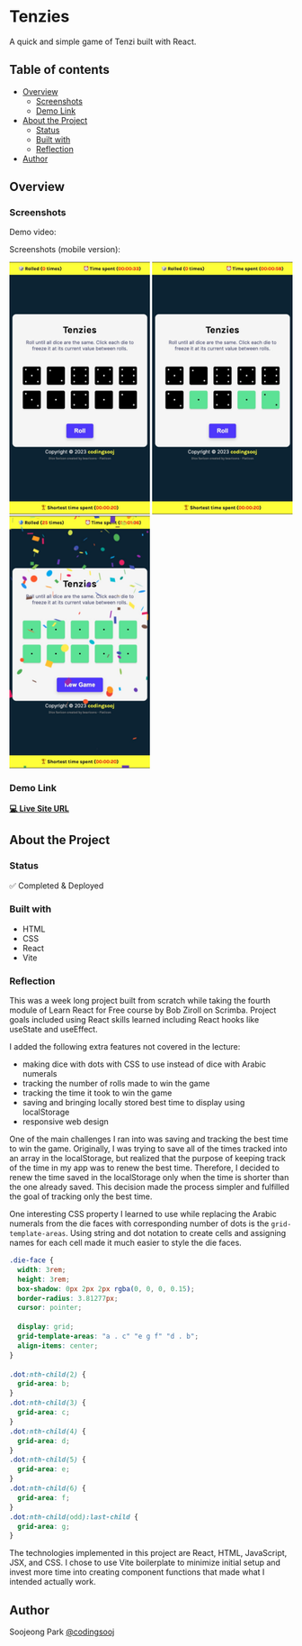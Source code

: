 # Tenzies

A quick and simple game of Tenzi built with React.

## Table of contents

- [Overview](#overview)
  - [Screenshots](#screenshots)
  - [Demo Link](#demo-link)
- [About the Project](#about-the-project)
  - [Status](#status)
  - [Built with](#built-with)
  - [Reflection](#reflection)
- [Author](#author)

## Overview

### Screenshots

Demo video:

Screenshots (mobile version):

<img src="./tenzies-mobile1.jpg" width="250"/> <img src="./tenzies-mobile2.jpg" width="250"/> <img src="./tenzies-mobile3.jpg" width="250"/>

### Demo Link

**[💻 Live Site URL](https://tenzies-spark.netlify.app/)**

## About the Project

### Status

✅ Completed & Deployed

### Built with

- HTML
- CSS
- React
- Vite

### Reflection

This was a week long project built from scratch while taking the fourth module of Learn React for Free course by Bob Ziroll on Scrimba. Project goals included using React skills learned including React hooks like useState and useEffect.

I added the following extra features not covered in the lecture:

- making dice with dots with CSS to use instead of dice with Arabic numerals
- tracking the number of rolls made to win the game
- tracking the time it took to win the game
- saving and bringing locally stored best time to display using localStorage
- responsive web design

One of the main challenges I ran into was saving and tracking the best time to win the game. Originally, I was trying to save all of the times tracked into an array in the localStorage, but realized that the purpose of keeping track of the time in my app was to renew the best time. Therefore, I decided to renew the time saved in the localStorage only when the time is shorter than the one already saved. This decision made the process simpler and fulfilled the goal of tracking only the best time.

One interesting CSS property I learned to use while replacing the Arabic numerals from the die faces with corresponding number of dots is the `grid-template-areas`. Using string and dot notation to create cells and assigning names for each cell made it much easier to style the die faces.

```css
.die-face {
  width: 3rem;
  height: 3rem;
  box-shadow: 0px 2px 2px rgba(0, 0, 0, 0.15);
  border-radius: 3.81277px;
  cursor: pointer;

  display: grid;
  grid-template-areas: "a . c" "e g f" "d . b";
  align-items: center;
}

.dot:nth-child(2) {
  grid-area: b;
}
.dot:nth-child(3) {
  grid-area: c;
}
.dot:nth-child(4) {
  grid-area: d;
}
.dot:nth-child(5) {
  grid-area: e;
}
.dot:nth-child(6) {
  grid-area: f;
}
.dot:nth-child(odd):last-child {
  grid-area: g;
}
```

The technologies implemented in this project are React, HTML, JavaScript, JSX, and CSS. I chose to use Vite boilerplate to minimize initial setup and invest more time into creating component functions that made what I intended actually work.

## Author

Soojeong Park [@codingsooj](https://twitter.com/codingsooj)
